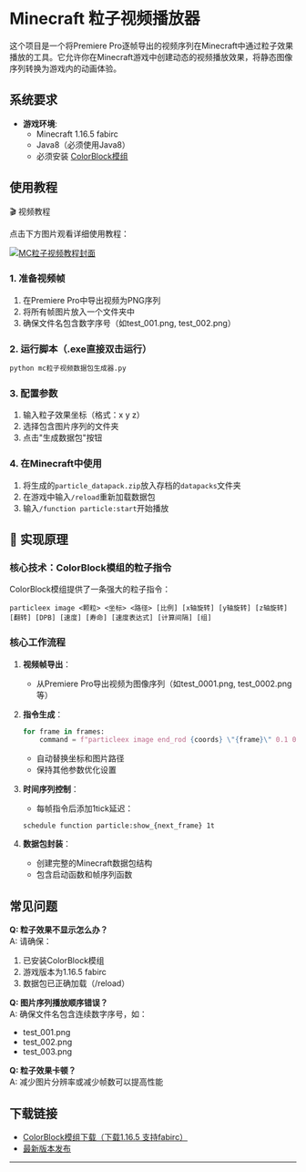 # Minecraft 粒子视频播放器

这个项目是一个将Premiere Pro逐帧导出的视频序列在Minecraft中通过粒子效果播放的工具。它允许你在Minecraft游戏中创建动态的视频播放效果，将静态图像序列转换为游戏内的动画体验。

## 系统要求

- **游戏环境**:
  - Minecraft 1.16.5 fabirc
  - Java8（必须使用Java8）
  - 必须安装 [ColorBlock模组](https://pan.baidu.com/s/1pFi82Wx7vJ5bnQTE4p9cIA?pwd=f3jx)

## 使用教程

🎬 视频教程

点击下方图片观看详细使用教程：

[![MC粒子视频教程封面](https://i1.hdslb.com/bfs/archive/1026d0fd91df1680c6b602cfe1fbdab6efd1c510.jpg)](https://www.bilibili.com/video/BV1psthzyETk/)

### 1. 准备视频帧
1. 在Premiere Pro中导出视频为PNG序列
2. 将所有帧图片放入一个文件夹中
3. 确保文件名包含数字序号（如test_001.png, test_002.png）

### 2. 运行脚本（.exe直接双击运行）
```bash
python mc粒子视频数据包生成器.py
```

### 3. 配置参数
1. 输入粒子效果坐标（格式：x y z）
2. 选择包含图片序列的文件夹
3. 点击"生成数据包"按钮

### 4. 在Minecraft中使用
1. 将生成的`particle_datapack.zip`放入存档的`datapacks`文件夹
2. 在游戏中输入`/reload`重新加载数据包
3. 输入`/function particle:start`开始播放

## 🔬 实现原理

### 核心技术：ColorBlock模组的粒子指令

ColorBlock模组提供了一条强大的粒子指令：
```minecraft
particleex image <颗粒> <坐标> <路径> [比例] [x轴旋转] [y轴旋转] [z轴旋转] [翻转] [DPB] [速度] [寿命] [速度表达式] [计算间隔] [组]
```

### 核心工作流程

1. **视频帧导出**：
   - 从Premiere Pro导出视频为图像序列（如test_0001.png, test_0002.png等）
   
2. **指令生成**：
   ```python
   for frame in frames:
       command = f"particleex image end_rod {coords} \"{frame}\" 0.1 0 0 0 not 10 0 0 0 1 null"
   ```
   - 自动替换坐标和图片路径
   - 保持其他参数优化设置

3. **时间序列控制**：
   - 每帧指令后添加1tick延迟：
   ```minecraft
   schedule function particle:show_{next_frame} 1t
   ```

4. **数据包封装**：
   - 创建完整的Minecraft数据包结构
   - 包含启动函数和帧序列函数

## 常见问题

**Q: 粒子效果不显示怎么办？**  
A: 请确保：
1. 已安装ColorBlock模组
2. 游戏版本为1.16.5 fabirc
3. 数据包已正确加载（/reload）

**Q: 图片序列播放顺序错误？**  
A: 确保文件名包含连续数字序号，如：
- test_001.png
- test_002.png
- test_003.png

**Q: 粒子效果卡顿？**  
A: 减少图片分辨率或减少帧数可以提高性能

## 下载链接

- [ColorBlock模组下载（下载1.16.5 支持fabirc）](https://pan.baidu.com/s/1pFi82Wx7vJ5bnQTE4p9cIA?pwd=f3jx)
- [最新版本发布](https://github.com/xiyang12345/Minecraft-ParticleVideoPlayerDatapackGenerator/releases/tag/Minecraft)

---
